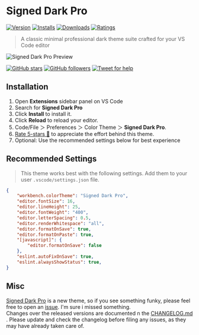 # Signed Dark Pro

[![Version](https://vsmarketplacebadge.apphb.com/version/alex-munene.signed-dark-pro.svg?label=Visual%20Code%20Marketplace&colorB=0080FF)](https://marketplace.visualstudio.com/items?itemName=alex-munene.signed-dark-pro) [![Installs](https://vsmarketplacebadge.apphb.com/installs/alex-munene.signed-dark-pro.svg?label=Installs&colorB=0080FF)](https://marketplace.visualstudio.com/items?itemName=alex-munene.signed-dark-pro) [![Downloads](https://vsmarketplacebadge.apphb.com/downloads/alex-munene.signed-dark-pro.svg?label=Downloads&colorB=0080FF)](https://marketplace.visualstudio.com/items?itemName=alex-munene.signed-dark-pro) [![Ratings](https://img.shields.io/vscode-marketplace/r/alex-munene.signed-dark-pro.svg?label=Ratings&colorB=0080FF)](https://marketplace.visualstudio.com/items?itemName=alex-munene.signed-dark-pro#review-details)

>A classic minimal professional dark theme suite crafted for your VS Code editor

![Signed Dark Pro Preview](https://raw.githubusercontent.com/alex-munene/vscode-signed-dark-pro/master/images/signed_preview.png)

[![GitHub stars](https://img.shields.io/github/stars/alex-munene/vscode-signed-dark-pro.svg?style=social&label=Stars)](https://github.com/alex-munene/vscode-signed-dark-pro/stargazers) [![GitHub followers](https://img.shields.io/github/followers/alex-munene.svg?style=social&label=Follow)](https://github.com/alex-munene?tab=followers) [![Tweet for help](https://img.shields.io/twitter/follow/mr_alex_munene.svg?style=social&label=Tweet%20@mr_alex_munene)](https://twitter.com/mr_alex_munene/)

## Installation
1. Open **Extensions** sidebar panel on VS Code
2. Search for **Signed Dark Pro**
3. Click **Install** to install it.
4. Click **Reload** to reload your editor.
5. Code/File ＞ Preferences ＞ Color Theme ＞ **Signed Dark Pro**.
6. [Rate 5-stars 🌟](https://marketplace.visualstudio.com/items?itemName=alex-munene.signed-dark-pro#review-details) to appreciate the effort behind this theme.
7. Optional: Use the recommended settings below for best experience

## Recommended Settings

>This theme works best with the following settings. Add them to your user `.vscode/settings.json` file.

```json
{
    "workbench.colorTheme": "Signed Dark Pro",
    "editor.fontSize": 16,
    "editor.lineHeight": 25,
    "editor.fontWeight": "400",
    "editor.letterSpacing": 0.5,
    "editor.renderWhitespace": "all",
    "editor.formatOnSave": true,
    "editor.formatOnPaste": true,
    "[javascript]": {
        "editor.formatOnSave": false
    },
    "eslint.autoFixOnSave": true,
    "eslint.alwaysShowStatus": true,
}
```
## Misc

[Signed Dark Pro](https://marketplace.visualstudio.com/items?itemName=alex-munene.signed-dark-pro) is a new theme, so if you see something funky, please feel free to open an [issue](https://github.com/alex-munene/vscode-signed-dark-pro/issues). I'm sure i missed something.<br/>
Changes over the released versions are documented n the [CHANGELOG.md](https://github.com/alex-munene/vscode-signed-dark-pro/blob/master/CHANGELOG.md) . Please update and check the changelog before filing any issues, as they may have already taken care of.

